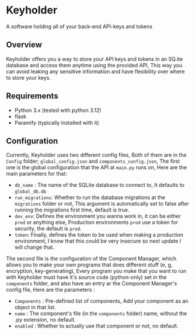 # Keyholder
A software holding all of your back-end API-keys and tokens


## Overview

Keyholder offers you a way to store your API keys and tokens in an SQ.ite database and access them anytime using the provided API, This way you can avoid leaking any sensitive information and have flexibility over where to store your keys.


## Requirements
 - Python 3.x (tested with python 3.12)
 - flask
 - Paramify (typically installed with it)
## Configuration

Currently, Keyholder uses two different config files, Both of them are in the ``Config`` folder; ``global_config.json`` and ``components_config.json``, The first one is the global configuration that the 
API at ``main.py`` runs on, Here are the main parameters for that:

- ``db_name`` : The name of the SQLite database to connect to, It defaults to ``global_db.db``
- ``run_migrations``: Whether to run the database migrations at the ``migrations`` folder or not, This argument is automatically set to false after running the migrations first time, default is true.
- ``dev_env``: Defines the environment you wanna work in, it can be either ``prod`` or anything else, Production environments ``prod`` use a token for security, the default is ``prod``.
- ``token``: Finally, defines the token to be used when making a production environment, I know that this could be very insecure so next update I will change that.
  
The second file is the configuration of the Component Manager, which allows you to make your own programs that does different stuff (e, g, encryption, key-generating), Every program you make that you want to run with Keyholder must have it's source code (python-only) set in the ``components`` folder, and also have an entry ar the Component Manager's config file, Here are the parameters : 

- ``Components`` : Pre-defined list of components, Add your component as an object in that list.
- ``name`` : The component's file (in the ``components`` folder) name, without the .py extension, no default.
- ``enabled`` : Whether to actually use that component or not, no default.
